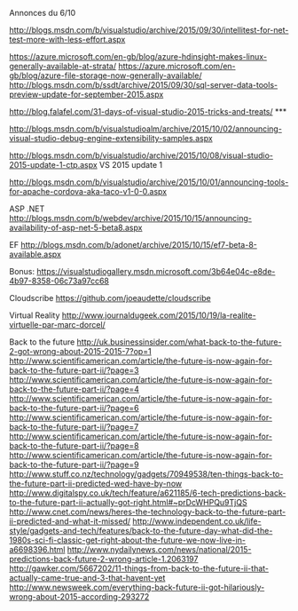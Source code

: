 



Annonces du 6/10


http://blogs.msdn.com/b/visualstudio/archive/2015/09/30/intellitest-for-net-test-more-with-less-effort.aspx

https://azure.microsoft.com/en-gb/blog/azure-hdinsight-makes-linux-generally-available-at-strata/
https://azure.microsoft.com/en-gb/blog/azure-file-storage-now-generally-available/
http://blogs.msdn.com/b/ssdt/archive/2015/09/30/sql-server-data-tools-preview-update-for-september-2015.aspx

http://blog.falafel.com/31-days-of-visual-studio-2015-tricks-and-treats/ ***

http://blogs.msdn.com/b/visualstudioalm/archive/2015/10/02/announcing-visual-studio-debug-engine-extensibility-samples.aspx


http://blogs.msdn.com/b/visualstudio/archive/2015/10/08/visual-studio-2015-update-1-ctp.aspx VS 2015 update 1


http://blogs.msdn.com/b/visualstudio/archive/2015/10/01/announcing-tools-for-apache-cordova-aka-taco-v1-0-0.aspx


ASP .NET
http://blogs.msdn.com/b/webdev/archive/2015/10/15/announcing-availability-of-asp-net-5-beta8.aspx

EF 
http://blogs.msdn.com/b/adonet/archive/2015/10/15/ef7-beta-8-available.aspx





Bonus:
https://visualstudiogallery.msdn.microsoft.com/3b64e04c-e8de-4b97-8358-06c73a97cc68

Cloudscribe
https://github.com/joeaudette/cloudscribe

Virtual Reality
http://www.journaldugeek.com/2015/10/19/la-realite-virtuelle-par-marc-dorcel/

Back to the future
http://uk.businessinsider.com/what-back-to-the-future-2-got-wrong-about-2015-2015-7?op=1
http://www.scientificamerican.com/article/the-future-is-now-again-for-back-to-the-future-part-ii/?page=3
http://www.scientificamerican.com/article/the-future-is-now-again-for-back-to-the-future-part-ii/?page=4
http://www.scientificamerican.com/article/the-future-is-now-again-for-back-to-the-future-part-ii/?page=6
http://www.scientificamerican.com/article/the-future-is-now-again-for-back-to-the-future-part-ii/?page=7
http://www.scientificamerican.com/article/the-future-is-now-again-for-back-to-the-future-part-ii/?page=8
http://www.scientificamerican.com/article/the-future-is-now-again-for-back-to-the-future-part-ii/?page=9
http://www.stuff.co.nz/technology/gadgets/70949538/ten-things-back-to-the-future-part-ii-predicted-wed-have-by-now
http://www.digitalspy.co.uk/tech/feature/a621185/6-tech-predictions-back-to-the-future-part-ii-actually-got-right.html#~prDcWHPQu9TjQS
http://www.cnet.com/news/heres-the-technology-back-to-the-future-part-ii-predicted-and-what-it-missed/
http://www.independent.co.uk/life-style/gadgets-and-tech/features/back-to-the-future-day-what-did-the-1980s-sci-fi-classic-get-right-about-the-future-we-now-live-in-a6698396.html
http://www.nydailynews.com/news/national/2015-predictions-back-future-2-wrong-article-1.2063197
http://gawker.com/5667202/11-things-from-back-to-the-future-ii-that-actually-came-true-and-3-that-havent-yet
http://www.newsweek.com/everything-back-future-ii-got-hilariously-wrong-about-2015-according-293272

